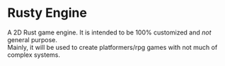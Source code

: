 # Rusty Engine
A 2D Rust game engine. It is intended to be 100% customized and *not* general purpose. \
Mainly, it will be used to create platformers/rpg games with not much of complex systems.